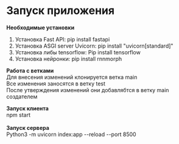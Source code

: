 # Запуск приложения
**Необходимые установки**<br>
1) Установка Fast API: pip install fastapi <br>
2) Установка ASGI server Uvicorn: pip install "uvicorn[standard]" <br>
3) Установка либы tensorflow: Pip install tensorflow <br>
4) Установка нейронки: pip install rnnmorph<br>

**Работа с ветками**<br>
Для внесения изменений клонируется ветка main<br>
Все изменения заносятся в ветку test<br>
После утверждения изменений они добавлябтся в ветку main создателем<br>

**Запуск клиента**<br>
npm start<br><br>
**Запуск сервера**<br>
Python3 -m uvicorn index:app --reload --port 8500